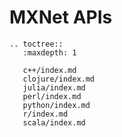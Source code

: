 # MXNet APIs

```eval_rst
.. toctree::
   :maxdepth: 1

   c++/index.md
   clojure/index.md
   julia/index.md
   perl/index.md
   python/index.md
   r/index.md
   scala/index.md
```
